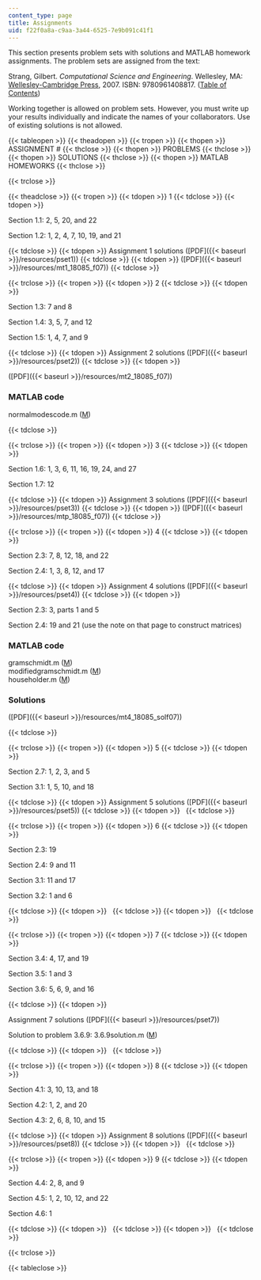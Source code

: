 ```yaml
---
content_type: page
title: Assignments
uid: f22f0a8a-c9aa-3a44-6525-7e9b091c41f1
---
```


This section presents problem sets with solutions and MATLAB homework assignments. The problem sets are assigned from the text:

Strang, Gilbert. _Computational Science and Engineering_. Wellesley, MA: [Wellesley-Cambridge Press](http://www.wellesleycambridge.com/), 2007. ISBN: 9780961408817. ([Table of Contents](http://www-math.mit.edu/cse/#toc))

Working together is allowed on problem sets. However, you must write up your results individually and indicate the names of your collaborators. Use of existing solutions is not allowed.

{{< tableopen >}}
{{< theadopen >}}
{{< tropen >}}
{{< thopen >}}
ASSIGNMENT #
{{< thclose >}}
{{< thopen >}}
PROBLEMS
{{< thclose >}}
{{< thopen >}}
SOLUTIONS
{{< thclose >}}
{{< thopen >}}
MATLAB HOMEWORKS
{{< thclose >}}

{{< trclose >}}

{{< theadclose >}}
{{< tropen >}}
{{< tdopen >}}
1
{{< tdclose >}}
{{< tdopen >}}


Section 1.1: 2, 5, 20, and 22

Section 1.2: 1, 2, 4, 7, 10, 19, and 21


{{< tdclose >}}
{{< tdopen >}}
Assignment 1 solutions ([PDF]({{< baseurl >}}/resources/pset1))
{{< tdclose >}}
{{< tdopen >}}
([PDF]({{< baseurl >}}/resources/mt1_18085_f07))
{{< tdclose >}}

{{< trclose >}}
{{< tropen >}}
{{< tdopen >}}
2
{{< tdclose >}}
{{< tdopen >}}


Section 1.3: 7 and 8

Section 1.4: 3, 5, 7, and 12

Section 1.5: 1, 4, 7, and 9


{{< tdclose >}}
{{< tdopen >}}
Assignment 2 solutions ([PDF]({{< baseurl >}}/resources/pset2))
{{< tdclose >}}
{{< tdopen >}}


([PDF]({{< baseurl >}}/resources/mt2_18085_f07))

### MATLAB code

normalmodescode.m ([M](/courses/mathematics/18-085-computational-science-and-engineering-i-fall-2008/assignments/normalmodescode.m))


{{< tdclose >}}

{{< trclose >}}
{{< tropen >}}
{{< tdopen >}}
3
{{< tdclose >}}
{{< tdopen >}}


Section 1.6: 1, 3, 6, 11, 16, 19, 24, and 27

Section 1.7: 12


{{< tdclose >}}
{{< tdopen >}}
Assignment 3 solutions ([PDF]({{< baseurl >}}/resources/pset3))
{{< tdclose >}}
{{< tdopen >}}
([PDF]({{< baseurl >}}/resources/mtp_18085_f07))
{{< tdclose >}}

{{< trclose >}}
{{< tropen >}}
{{< tdopen >}}
4
{{< tdclose >}}
{{< tdopen >}}


Section 2.3: 7, 8, 12, 18, and 22

Section 2.4: 1, 3, 8, 12, and 17


{{< tdclose >}}
{{< tdopen >}}
Assignment 4 solutions ([PDF]({{< baseurl >}}/resources/pset4))
{{< tdclose >}}
{{< tdopen >}}


Section 2.3: 3, parts 1 and 5

Section 2.4: 19 and 21 (use the note on that page to construct matrices)

### MATLAB code

gramschmidt.m ([M](/courses/mathematics/18-085-computational-science-and-engineering-i-fall-2008/assignments/gramschmidt.m))  
modifiedgramschmidt.m ([M](/courses/mathematics/18-085-computational-science-and-engineering-i-fall-2008/assignments/modifiedgramschmidt.m))  
householder.m ([M](/courses/mathematics/18-085-computational-science-and-engineering-i-fall-2008/assignments/householder.m))

### Solutions

([PDF]({{< baseurl >}}/resources/mt4_18085_solf07))


{{< tdclose >}}

{{< trclose >}}
{{< tropen >}}
{{< tdopen >}}
5
{{< tdclose >}}
{{< tdopen >}}


Section 2.7: 1, 2, 3, and 5

Section 3.1: 1, 5, 10, and 18


{{< tdclose >}}
{{< tdopen >}}
Assignment 5 solutions ([PDF]({{< baseurl >}}/resources/pset5))
{{< tdclose >}}
{{< tdopen >}}
 
{{< tdclose >}}

{{< trclose >}}
{{< tropen >}}
{{< tdopen >}}
6
{{< tdclose >}}
{{< tdopen >}}


Section 2.3: 19

Section 2.4: 9 and 11

Section 3.1: 11 and 17

Section 3.2: 1 and 6


{{< tdclose >}}
{{< tdopen >}}
 
{{< tdclose >}}
{{< tdopen >}}
 
{{< tdclose >}}

{{< trclose >}}
{{< tropen >}}
{{< tdopen >}}
7
{{< tdclose >}}
{{< tdopen >}}


Section 3.4: 4, 17, and 19

Section 3.5: 1 and 3

Section 3.6: 5, 6, 9, and 16


{{< tdclose >}}
{{< tdopen >}}


Assignment 7 solutions ([PDF]({{< baseurl >}}/resources/pset7))

Solution to problem 3.6.9: 3.6.9solution.m ([M](/courses/mathematics/18-085-computational-science-and-engineering-i-fall-2008/assignments/369solution.m))


{{< tdclose >}}
{{< tdopen >}}
 
{{< tdclose >}}

{{< trclose >}}
{{< tropen >}}
{{< tdopen >}}
8
{{< tdclose >}}
{{< tdopen >}}


Section 4.1: 3, 10, 13, and 18

Section 4.2: 1, 2, and 20

Section 4.3: 2, 6, 8, 10, and 15


{{< tdclose >}}
{{< tdopen >}}
Assignment 8 solutions ([PDF]({{< baseurl >}}/resources/pset8))
{{< tdclose >}}
{{< tdopen >}}
 
{{< tdclose >}}

{{< trclose >}}
{{< tropen >}}
{{< tdopen >}}
9
{{< tdclose >}}
{{< tdopen >}}


Section 4.4: 2, 8, and 9

Section 4.5: 1, 2, 10, 12, and 22

Section 4.6: 1


{{< tdclose >}}
{{< tdopen >}}
 
{{< tdclose >}}
{{< tdopen >}}
 
{{< tdclose >}}

{{< trclose >}}

{{< tableclose >}}